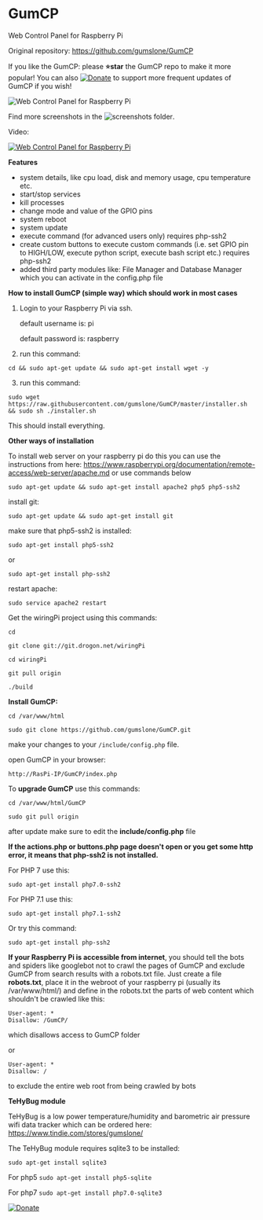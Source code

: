 # GumCP
Web Control Panel for Raspberry Pi

Original repository: https://github.com/gumslone/GumCP

If you like the GumCP: please **⭐️star** the GumCP repo to make it more popular! You can also [![Donate](https://img.shields.io/badge/Donate-PayPal-green.svg)](https://www.paypal.com/cgi-bin/webscr?cmd=_s-xclick&hosted_button_id=VCWHQPACTXV5N) to support more frequent updates of GumCP if you wish!

![Web Control Panel for Raspberry Pi](https://github.com/gumslone/GumCP/blob/master/screenshots/dashboard.png)

Find more screenshots in the ![screenshots folder](https://github.com/gumslone/GumCP/blob/master/screenshots/).

Video:

[![Web Control Panel for Raspberry Pi](https://github.com/gumslone/GumCP/blob/master/screenshots/video.png)](https://youtu.be/rCi9OGLOstU)



**Features**
- system details, like cpu load, disk and memory usage, cpu temperature etc.
- start/stop services
- kill processes
- change mode and value of the GPIO pins
- system reboot
- system update
- execute command (for advanced users only) requires php-ssh2
- create custom buttons to execute custom commands (i.e. set GPIO pin to HIGH/LOW, execute python script, execute bash script etc.) requires php-ssh2
- added third party modules like: File Manager and Database Manager which you can activate in the config.php file

**How to install GumCP (simple way) which should work in most cases**

1. Login to your Raspberry Pi via ssh. 

    default username is: pi 
    
    default password is: raspberry
    
2. run this command:
```
cd && sudo apt-get update && sudo apt-get install wget -y
```
3. run this command:
```
sudo wget https://raw.githubusercontent.com/gumslone/GumCP/master/installer.sh && sudo sh ./installer.sh
```
This should install everything.

**Other ways of installation**

To install web server on your raspberry pi do this you can use the instructions from here:
https://www.raspberrypi.org/documentation/remote-access/web-server/apache.md
or use commands below
```
sudo apt-get update && sudo apt-get install apache2 php5 php5-ssh2
```
install git:
```
sudo apt-get update && sudo apt-get install git
```
make sure that php5-ssh2 is installed:
```
sudo apt-get install php5-ssh2
```
or
```
sudo apt-get install php-ssh2
```
restart apache:
```
sudo service apache2 restart
```
Get the wiringPi project using this commands:
```
cd
```
```
git clone git://git.drogon.net/wiringPi
```
```
cd wiringPi
```
```
git pull origin
```
```
./build
```
**Install GumCP:**
```
cd /var/www/html

sudo git clone https://github.com/gumslone/GumCP.git
```
make your changes to your `/include/config.php` file.

open GumCP in your browser:

`http://RasPi-IP/GumCP/index.php`



To **upgrade GumCP** use this commands:

```cd /var/www/html/GumCP```

```sudo git pull origin```

after update make sure to edit the **include/config.php** file

**If the actions.php or buttons.php page doesn't open or you get some http error, it means that php-ssh2 is not installed.**

For PHP 7 use this:

```sudo apt-get install php7.0-ssh2```

For PHP 7.1 use this:

```sudo apt-get install php7.1-ssh2```

Or try this command:

```sudo apt-get install php-ssh2```


**If your Raspberry Pi is accessible from internet**, you should tell the bots and spiders like googlebot not to crawl the pages of GumCP and exclude GumCP from search results with a robots.txt file.
Just create a file **robots.txt**, place it in the webroot of your raspberry pi (usually its /var/www/html/) and define in the robots.txt the parts of web content which shouldn't be crawled like this:

```
User-agent: *
Disallow: /GumCP/
```
which disallows access to GumCP folder

or

```
User-agent: *
Disallow: /
```
to exclude the entire web root from being crawled by bots

**TeHyBug module**

TeHyBug is a low power temperature/humidity and barometric air pressure wifi data tracker which can be ordered here: https://www.tindie.com/stores/gumslone/

The TeHyBug module requires sqlite3 to be installed:

```sudo apt-get install sqlite3```

For php5
```sudo apt-get install php5-sqlite```

For php7
```sudo apt-get install php7.0-sqlite3```

[![Donate](https://img.shields.io/badge/Donate-PayPal-green.svg)](https://www.paypal.com/cgi-bin/webscr?cmd=_s-xclick&hosted_button_id=VCWHQPACTXV5N)
